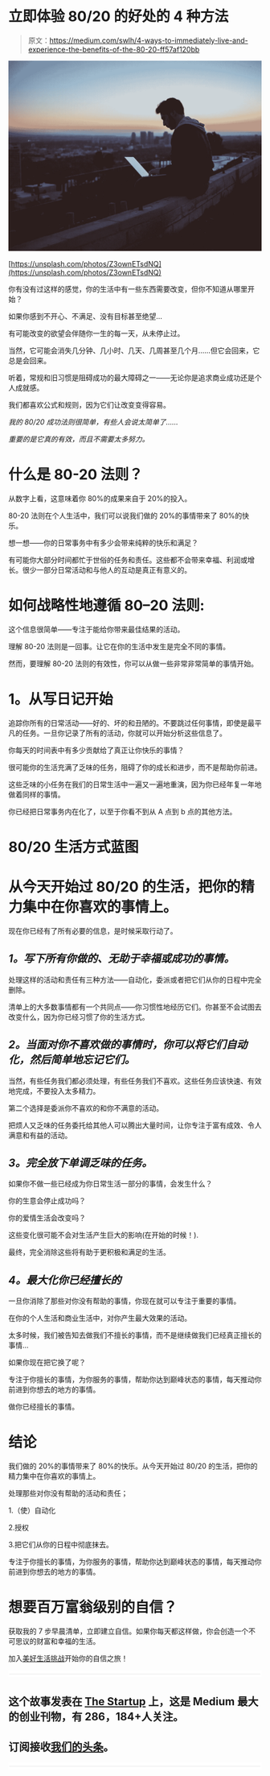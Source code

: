 # 立即体验 80/20 的好处的 4 种方法

> 原文：<https://medium.com/swlh/4-ways-to-immediately-live-and-experience-the-benefits-of-the-80-20-ff57af120bb>

![](img/65e4d03432431a0ed3695994e1c2652b.png)

[https://unsplash.com/photos/Z3ownETsdNQ](https://unsplash.com/photos/Z3ownETsdNQ)

你有没有过这样的感觉，你的生活中有一些东西需要改变，但你不知道从哪里开始？

如果你感到不开心、不满足、没有目标甚至绝望…

有可能改变的欲望会伴随你一生的每一天，从未停止过。

当然，它可能会消失几分钟、几小时、几天、几周甚至几个月……但它会回来，它总是会回来。

听着，常规和旧习惯是阻碍成功的最大障碍之一——无论你是追求商业成功还是个人成就感。

我们都喜欢公式和规则，因为它们让改变变得容易。

*我的 80/20 成功法则很简单，有些人会说太简单了……*

*重要的是它真的有效，而且不需要太多努力。*

# 什么是 80-20 法则？

从数字上看，这意味着你 80%的成果来自于 20%的投入。

80-20 法则在个人生活中，我们可以说我们做的 20%的事情带来了 80%的快乐。

想一想——你的日常事务中有多少会带来纯粹的快乐和满足？

有可能你大部分时间都忙于世俗的任务和责任。这些都不会带来幸福、利润或增长。很少一部分日常活动和与他人的互动是真正有意义的。

# **如何战略性地遵循 80–20 法则:**

这个信息很简单——专注于能给你带来最佳结果的活动。

理解 80-20 法则是一回事。让它在你的生活中发生是完全不同的事情。

然而，要理解 80-20 法则的有效性，你可以从做一些非常非常简单的事情开始。

# **1。从写日记开始**

追踪你所有的日常活动——好的、坏的和丑陋的。不要跳过任何事情，即使是最平凡的任务。一旦你记录了所有的活动，你就可以开始分析这些信息了。

你每天的时间表中有多少贡献给了真正让你快乐的事情？

很可能你的生活充满了乏味的任务，阻碍了你的成长和进步，而不是帮助你前进。

这些乏味的小任务在我们的日常生活中一遍又一遍地重演，因为你已经年复一年地做着同样的事情。

你已经把日常事务内在化了，以至于你看不到从 A 点到 b 点的其他方法。

# 80/20 生活方式蓝图

# 从今天开始过 80/20 的生活，把你的精力集中在你喜欢的事情上。

现在你已经有了所有必要的信息，是时候采取行动了。

## ***1。写下所有你做的、无助于幸福或成功的事情。***

处理这样的活动和责任有三种方法——自动化，委派或者把它们从你的日程中完全删除。

清单上的大多数事情都有一个共同点——你习惯性地经历它们。你甚至不会试图去改变什么，因为你已经习惯了你的生活方式。

## ***2。当面对你不喜欢做的事情时，你可以将它们自动化，然后简单地忘记它们。***

当然，有些任务我们都必须处理，有些任务我们不喜欢。这些任务应该快速、有效地完成，不要投入太多精力。

第二个选择是委派你不喜欢的和你不满意的活动。

把烦人又乏味的任务委托给其他人可以腾出大量时间，让你专注于富有成效、令人满意和有益的活动。

## ***3。完全放下单调乏味的任务。***

如果你不做一些已经成为你日常生活一部分的事情，会发生什么？

你的生意会停止成功吗？

你的爱情生活会改变吗？

这些变化很可能不会对生活产生巨大的影响(在开始的时候！).

最终，完全消除这些将有助于更积极和满足的生活。

## ***4。最大化你已经擅长的***

一旦你消除了那些对你没有帮助的事情，你现在就可以专注于重要的事情。

在你的个人生活和商业生活中，对你产生最大效果的活动。

太多时候，我们被告知去做我们不擅长的事情，而不是继续做我们已经真正擅长的事情…

如果你现在把它换了呢？

专注于你擅长的事情，为你服务的事情，帮助你达到巅峰状态的事情，每天推动你前进到你想去的地方的事情。

做你已经擅长的事情。

# **结论**

我们做的 20%的事情带来了 80%的快乐。从今天开始过 80/20 的生活，把你的精力集中在你喜欢的事情上。

处理那些对你没有帮助的活动和责任；

1.（使）自动化

2.授权

3.把它们从你的日程中彻底抹去。

专注于你擅长的事情，为你服务的事情，帮助你达到巅峰状态的事情，每天推动你前进到你想去的地方的事情。

# 想要百万富翁级别的自信？

获取我的 7 步早晨清单，立即建立自信。如果你每天都这样做，你会创造一个不可思议的财富和幸福的生活。

加入[美好生活挑战](https://living.thebetterlife.com/bl-home?utm_source=blcmedium)开始你的自信之旅！

![](img/731acf26f5d44fdc58d99a6388fe935d.png)

## 这个故事发表在 [The Startup](https://medium.com/swlh) 上，这是 Medium 最大的创业刊物，有 286，184+人关注。

## 订阅接收[我们的头条](http://growthsupply.com/the-startup-newsletter/)。

![](img/731acf26f5d44fdc58d99a6388fe935d.png)